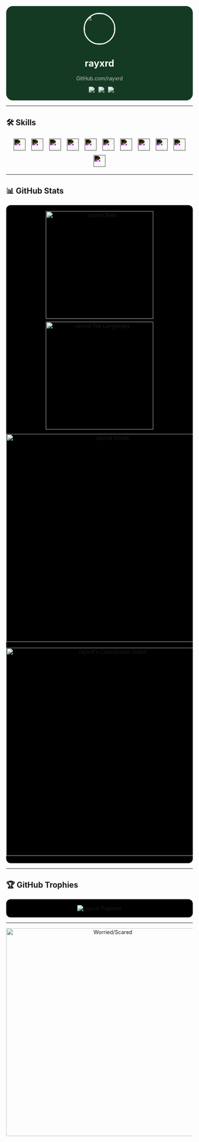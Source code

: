 <!-- Compact Profile Dashboard for rayxrd -->

<div align="center" style="background:#153a24; border-radius:18px; padding:18px 0; max-width:560px; margin:auto;">
  <img src="https://avatars.githubusercontent.com/u/your-github-id?v=4" width="80" style="border-radius:50%;border:3px solid #ffffff;">
  <h1 style="color:#ffffff; font-size:1.8em;">rayxrd</h1>
  <p style="color:#c0c0c0;">GitHub.com/rayxrd</p>
  <div>
    <img src="https://img.shields.io/twitter/follow/?logo=twitter&style=for-the-badge&color=000000" alt="" style="margin:0 3px;">
    <img src="https://img.shields.io/github/followers/rayxrd?label=Followers&style=for-the-badge&color=000000" style="margin:0 3px;">
    <img src="https://img.shields.io/github/stars/rayxrd?label=Stars&style=for-the-badge&color=000000" style="margin:0 3px;">
    <img src="https://komarev.com/ghpvc/?username=rayxrd&label=Profile%20views&color=000000&style=for-the-badge" style="margin:0 3px;">
  </div>
</div>

---
## 🛠️ Skills

<p align="center">
  <img src="https://cdn.jsdelivr.net/npm/simple-icons@v9/icons/javascript.svg" width="32" style="margin:6px; filter: invert(1);" alt="JavaScript">
  <img src="https://cdn.jsdelivr.net/npm/simple-icons@v9/icons/python.svg" width="32" style="margin:6px; filter: invert(1);" alt="Python">
  <img src="https://cdn.jsdelivr.net/npm/simple-icons@v9/icons/java.svg" width="32" style="margin:6px; filter: invert(1);" alt="Java">
  <img src="https://cdn.jsdelivr.net/npm/simple-icons@v9/icons/html5.svg" width="32" style="margin:6px; filter: invert(1);" alt="HTML5">
  <img src="https://cdn.jsdelivr.net/npm/simple-icons@v9/icons/css3.svg" width="32" style="margin:6px; filter: invert(1);" alt="CSS3">
  <img src="https://cdn.jsdelivr.net/npm/simple-icons@v9/icons/go.svg" width="32" style="margin:6px; filter: invert(1);" alt="Go">
  <img src="https://cdn.jsdelivr.net/npm/simple-icons@v9/icons/cplusplus.svg" width="32" style="margin:6px; filter: invert(1);" alt="C++">
  <img src="https://cdn.jsdelivr.net/npm/simple-icons@v9/icons/csharp.svg" width="32" style="margin:6px; filter: invert(1);" alt="C#">
  <img src="https://cdn.jsdelivr.net/npm/simple-icons@v9/icons/ruby.svg" width="32" style="margin:6px; filter: invert(1);" alt="Ruby">
  <img src="https://cdn.jsdelivr.net/npm/simple-icons@v9/icons/php.svg" width="32" style="margin:6px; filter: invert(1);" alt="PHP">
  <img src="https://cdn.jsdelivr.net/npm/simple-icons@v9/icons/typescript.svg" width="32" style="margin:6px; filter: invert(1);" alt="TypeScript">
</p>


---

## 📊 GitHub Stats
<div align="center" style="background:#000000; border-radius:12px; margin:12px auto; padding:12px 0; max-width:560px;">
  <div style="display:flex;flex-wrap:wrap;justify-content:center;">
    <img src="https://github-readme-stats.vercel.app/api?username=rayxrd&show_icons=true&theme=dark&border_radius=12&bg_color=000000&title_color=ffffff&text_color=c0c0c0&icon_color=ffffff" width="290" alt="rayxrd Stats" style="margin:4px;">
    <img src="https://github-readme-stats.vercel.app/api/top-langs?username=rayxrd&show_icons=true&theme=dark&border_radius=12&bg_color=000000&title_color=ffffff&text_color=c0c0c0&icon_color=ffffff&layout=compact" width="290" alt="rayxrd Top Languages" style="margin:4px;">
  </div>
  <img src="https://github-readme-streak-stats.herokuapp.com/?user=rayxrd&theme=dark&background=000000&ring=ffffff&fire=ffffff&currStreakLabel=ffffff&sideNums=ffffff&sideLabels=c0c0c0&dates=c0c0c0&border_radius=12" width="560" alt="rayxrd Streak" style="margin:8px 0;">
  <img src="https://github-readme-activity-graph.vercel.app/graph?username=rayxrd&theme=react-dark&bg_color=000000&color=ffffff&line=ffffff&point=c0c0c0" width="560" alt="rayxrd's Contribution Graph" style="margin:8px 0;">
</div>

---

## 🏆 GitHub Trophies
<div align="center" style="background:#000000; border-radius:12px; padding:12px; max-width:560px; margin:auto;">
  <img src="https://github-profile-trophy.vercel.app/?username=rayxrd&theme=dark&no-frame=true&column=7" alt="rayxrd Trophies" style="margin:4px;">
</div>

---

<p align="center" style="margin-top:12px;">
  <img alt="Worried/Scared" width="560" src="https://raw.githubusercontent.com/rayxrd/rayxrd/47211229bb3336d16951ca863ed0c61929bf8a78/.github/worried-scared.gif">
</p>
